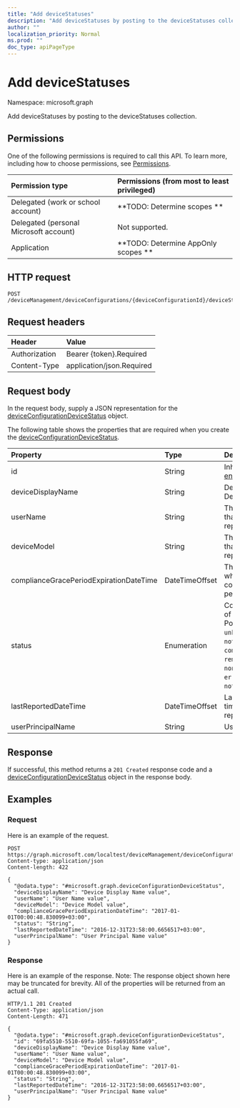 ```yaml
---
title: "Add deviceStatuses"
description: "Add deviceStatuses by posting to the deviceStatuses collection."
author: ""
localization_priority: Normal
ms.prod: ""
doc_type: apiPageType
---
```


# Add deviceStatuses

Namespace: microsoft.graph

Add deviceStatuses by posting to the deviceStatuses collection.

## Permissions
One of the following permissions is required to call this API. To learn more, including how to choose permissions, see [Permissions](/concepts/permissions-reference.md).

|Permission type|Permissions (from most to least privileged)|
|:---|:---|
|Delegated (work or school account)|**TODO: Determine scopes **|
|Delegated (personal Microsoft account)|Not supported.|
|Application|**TODO: Determine AppOnly scopes **|

## HTTP request
<!-- {
  "blockType": "ignored"
}
-->
``` http
POST /deviceManagement/deviceConfigurations/{deviceConfigurationId}/deviceStatuses/$ref
```

## Request headers
|Header|Value|
|:---|:---|
|Authorization|Bearer {token}.Required|
|Content-Type|application/json.Required|

## Request body
In the request body, supply a JSON representation for the [deviceConfigurationDeviceStatus](../resources/deviceconfigurationdevicestatus.md) object.

The following table shows the properties that are required when you create the [deviceConfigurationDeviceStatus](../resources/deviceconfigurationdevicestatus.md).

|Property|Type|Description|
|:---|:---|:---|
|id|String| Inherited from [entity](../resources/entity.md)|
|deviceDisplayName|String|Device name of the DevicePolicyStatus.|
|userName|String|The User Name that is being reported|
|deviceModel|String|The device model that is being reported|
|complianceGracePeriodExpirationDateTime|DateTimeOffset|The DateTime when device compliance grace period expires|
|status|Enumeration|Compliance status of the policy report. Possible values are: `unknown`, `notApplicable`, `compliant`, `remediated`, `nonCompliant`, `error`, `conflict`, `notAssigned`.|
|lastReportedDateTime|DateTimeOffset|Last modified date time of the policy report.|
|userPrincipalName|String|UserPrincipalName.|



## Response
If successful, this method returns a `201 Created` response code and a [deviceConfigurationDeviceStatus](../resources/deviceconfigurationdevicestatus.md) object in the response body.

## Examples

### Request
Here is an example of the request.
<!-- {
  "blockType": "request",
  "name": "create_deviceconfigurationdevicestatus_from_"
}
-->
``` http
POST https://graph.microsoft.com/localtest/deviceManagement/deviceConfigurations/{deviceConfigurationId}/deviceStatuses
Content-type: application/json
Content-length: 422

{
  "@odata.type": "#microsoft.graph.deviceConfigurationDeviceStatus",
  "deviceDisplayName": "Device Display Name value",
  "userName": "User Name value",
  "deviceModel": "Device Model value",
  "complianceGracePeriodExpirationDateTime": "2017-01-01T00:00:48.830099+03:00",
  "status": "String",
  "lastReportedDateTime": "2016-12-31T23:58:00.6656517+03:00",
  "userPrincipalName": "User Principal Name value"
}
```

### Response
Here is an example of the response. Note: The response object shown here may be truncated for brevity. All of the properties will be returned from an actual call.
<!-- {
  "blockType": "response",
  "truncated": true,
  "@odata.type": "microsoft.graph.deviceconfigurationdevicestatus"
}
-->
``` http
HTTP/1.1 201 Created
Content-Type: application/json
Content-Length: 471

{
  "@odata.type": "#microsoft.graph.deviceConfigurationDeviceStatus",
  "id": "69fa5510-5510-69fa-1055-fa691055fa69",
  "deviceDisplayName": "Device Display Name value",
  "userName": "User Name value",
  "deviceModel": "Device Model value",
  "complianceGracePeriodExpirationDateTime": "2017-01-01T00:00:48.830099+03:00",
  "status": "String",
  "lastReportedDateTime": "2016-12-31T23:58:00.6656517+03:00",
  "userPrincipalName": "User Principal Name value"
}
```

